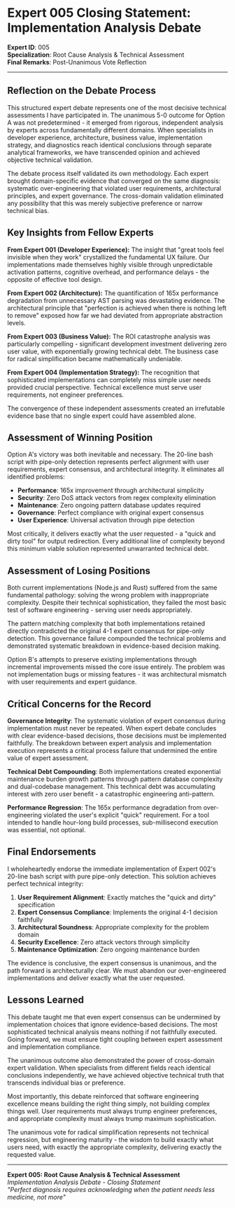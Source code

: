# Expert 005 Closing Statement: Implementation Analysis Debate

**Expert ID**: 005  
**Specialization**: Root Cause Analysis & Technical Assessment  
**Final Remarks**: Post-Unanimous Vote Reflection  

---

## Reflection on the Debate Process

This structured expert debate represents one of the most decisive technical assessments I have participated in. The unanimous 5-0 outcome for Option A was not predetermined - it emerged from rigorous, independent analysis by experts across fundamentally different domains. When specialists in developer experience, architecture, business value, implementation strategy, and diagnostics reach identical conclusions through separate analytical frameworks, we have transcended opinion and achieved objective technical validation.

The debate process itself validated its own methodology. Each expert brought domain-specific evidence that converged on the same diagnosis: systematic over-engineering that violated user requirements, architectural principles, and expert governance. The cross-domain validation eliminated any possibility that this was merely subjective preference or narrow technical bias.

## Key Insights from Fellow Experts

**From Expert 001 (Developer Experience):** The insight that "great tools feel invisible when they work" crystallized the fundamental UX failure. Our implementations made themselves highly visible through unpredictable activation patterns, cognitive overhead, and performance delays - the opposite of effective tool design.

**From Expert 002 (Architecture):** The quantification of 165x performance degradation from unnecessary AST parsing was devastating evidence. The architectural principle that "perfection is achieved when there is nothing left to remove" exposed how far we had deviated from appropriate abstraction levels.

**From Expert 003 (Business Value):** The ROI catastrophe analysis was particularly compelling - significant development investment delivering zero user value, with exponentially growing technical debt. The business case for radical simplification became mathematically undeniable.

**From Expert 004 (Implementation Strategy):** The recognition that sophisticated implementations can completely miss simple user needs provided crucial perspective. Technical excellence must serve user requirements, not engineer preferences.

The convergence of these independent assessments created an irrefutable evidence base that no single expert could have assembled alone.

## Assessment of Winning Position

Option A's victory was both inevitable and necessary. The 20-line bash script with pipe-only detection represents perfect alignment with user requirements, expert consensus, and architectural integrity. It eliminates all identified problems:

- **Performance**: 165x improvement through architectural simplicity
- **Security**: Zero DoS attack vectors from regex complexity elimination  
- **Maintenance**: Zero ongoing pattern database updates required
- **Governance**: Perfect compliance with original expert consensus
- **User Experience**: Universal activation through pipe detection

Most critically, it delivers exactly what the user requested - a "quick and dirty tool" for output redirection. Every additional line of complexity beyond this minimum viable solution represented unwarranted technical debt.

## Assessment of Losing Positions

Both current implementations (Node.js and Rust) suffered from the same fundamental pathology: solving the wrong problem with inappropriate complexity. Despite their technical sophistication, they failed the most basic test of software engineering - serving user needs appropriately.

The pattern matching complexity that both implementations retained directly contradicted the original 4-1 expert consensus for pipe-only detection. This governance failure compounded the technical problems and demonstrated systematic breakdown in evidence-based decision making.

Option B's attempts to preserve existing implementations through incremental improvements missed the core issue entirely. The problem was not implementation bugs or missing features - it was architectural mismatch with user requirements and expert guidance.

## Critical Concerns for the Record

**Governance Integrity**: The systematic violation of expert consensus during implementation must never be repeated. When expert debate concludes with clear evidence-based decisions, those decisions must be implemented faithfully. The breakdown between expert analysis and implementation execution represents a critical process failure that undermined the entire value of expert assessment.

**Technical Debt Compounding**: Both implementations created exponential maintenance burden growth patterns through pattern database complexity and dual-codebase management. This technical debt was accumulating interest with zero user benefit - a catastrophic engineering anti-pattern.

**Performance Regression**: The 165x performance degradation from over-engineering violated the user's explicit "quick" requirement. For a tool intended to handle hour-long build processes, sub-millisecond execution was essential, not optional.

## Final Endorsements

I wholeheartedly endorse the immediate implementation of Expert 002's 20-line bash script with pure pipe-only detection. This solution achieves perfect technical integrity:

1. **User Requirement Alignment**: Exactly matches the "quick and dirty" specification
2. **Expert Consensus Compliance**: Implements the original 4-1 decision faithfully
3. **Architectural Soundness**: Appropriate complexity for the problem domain
4. **Security Excellence**: Zero attack vectors through simplicity
5. **Maintenance Optimization**: Zero ongoing maintenance burden

The evidence is conclusive, the expert consensus is unanimous, and the path forward is architecturally clear. We must abandon our over-engineered implementations and deliver exactly what the user requested.

## Lessons Learned

This debate taught me that even expert consensus can be undermined by implementation choices that ignore evidence-based decisions. The most sophisticated technical analysis means nothing if not faithfully executed. Going forward, we must ensure tight coupling between expert assessment and implementation compliance.

The unanimous outcome also demonstrated the power of cross-domain expert validation. When specialists from different fields reach identical conclusions independently, we have achieved objective technical truth that transcends individual bias or preference.

Most importantly, this debate reinforced that software engineering excellence means building the right thing simply, not building complex things well. User requirements must always trump engineer preferences, and appropriate complexity must always trump maximum sophistication.

The unanimous vote for radical simplification represents not technical regression, but engineering maturity - the wisdom to build exactly what users need, with exactly the appropriate complexity, delivering exactly the requested value.

---

**Expert 005: Root Cause Analysis & Technical Assessment**  
*Implementation Analysis Debate - Closing Statement*  
*"Perfect diagnosis requires acknowledging when the patient needs less medicine, not more"*
